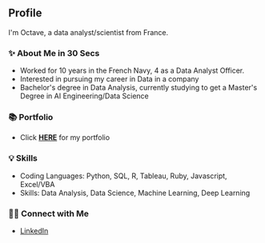 ## Profile

I'm Octave, a data analyst/scientist from France.

### ✨ About Me in 30 Secs
- Worked for 10 years in the French Navy, 4 as a Data Analyst Officer.
- Interested in pursuing my career in Data in a company
- Bachelor's degree in Data Analysis, currently studying to get a Master's Degree in AI Engineering/Data Science

### 📚 Portfolio
- Click **[HERE](https://github.com/Faskill/Portfolio#readme)** for my portfolio

### 💡 Skills
- Coding Languages: Python, SQL, R, Tableau, Ruby, Javascript, Excel/VBA 
- Skills: Data Analysis, Data Science, Machine Learning, Deep Learning

### 🙌🏻 Connect with Me
- [LinkedIn](https://www.linkedin.com/in/octave-antoni/)
